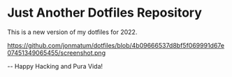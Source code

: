 # Just Another Dotfiles Repository

This is a new version of my dotfiles for 2022.

https://github.com/jonmatum/dotfiles/blob/4b09666537d8bf5f069991d67e07451349065455/screenshot.png

--
Happy Hacking and Pura Vida!
